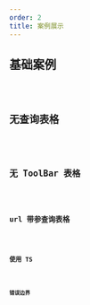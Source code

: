 ```yaml
---
order: 2
title: 案例展示
---
```


## 基础案例

<code src='./demo/advanced.tsx' />

## 无查询表格

<code src='./demo/noSearch.tsx' />

## 无 ToolBar 表格

<code src='./demo/noTitle.tsx' />

## url 带参查询表格

<code src='./demo/paramTable.tsx' />

## 使用 TS

<code src='./demo/useTs.tsx' />

## 错误边界

<code src='./demo/error.tsx' />